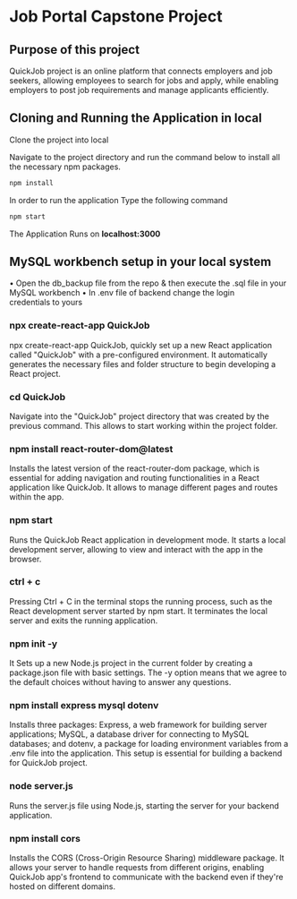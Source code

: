 # Job Portal Capstone Project

## Purpose of this project
QuickJob project is an online platform that connects employers and job seekers, allowing employees to search for jobs and apply, while enabling employers to post job requirements and manage applicants efficiently.

## Cloning and Running the Application in local
Clone the project into local

Navigate to the project directory and run the command below to install all the necessary npm packages.

```bash
npm install
```

In order to run the application Type the following command
``` bash
npm start
```
The Application Runs on **localhost:3000** 

## MySQL workbench setup in your local system
• Open the db_backup file from the repo & then execute the .sql file in your MySQL workbench
• In .env file of backend change the login credentials to yours

### npx create-react-app QuickJob
npx create-react-app QuickJob, quickly set up a new React application called "QuickJob" with a pre-configured environment. It automatically generates the necessary files and folder structure to begin developing a React project.

### cd QuickJob
Navigate into the "QuickJob" project directory that was created by the previous command. This allows to start working within the project folder.

### npm install react-router-dom@latest
Installs the latest version of the react-router-dom package, which is essential for adding navigation and routing functionalities in a React application like QuickJob. It allows to manage different pages and routes within the app.

### npm start
Runs the QuickJob React application in development mode. It starts a local development server, allowing to view and interact with the app in the browser.

### ctrl + c
Pressing Ctrl + C in the terminal stops the running process, such as the React development server started by npm start. It terminates the local server and exits the running application.

### npm init -y
It Sets up a new Node.js project in the current folder by creating a package.json file with basic settings. The -y option means that we agree to the default choices without having to answer any questions.

### npm install express mysql dotenv
Installs three packages: Express, a web framework for building server applications; MySQL, a database driver for connecting to MySQL databases; and dotenv, a package for loading environment variables from a .env file into the application. This setup is essential for building a backend for QuickJob project.

### node server.js
 Runs the server.js file using Node.js, starting the server for your backend application.

### npm install cors
Installs the CORS (Cross-Origin Resource Sharing) middleware package. It allows your server to handle requests from different origins, enabling QuickJob app's frontend to communicate with the backend even if they're hosted on different domains.

